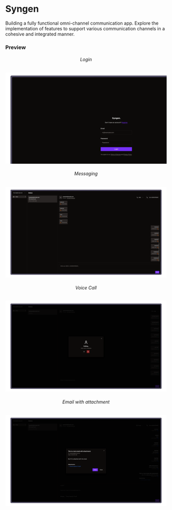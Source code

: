 # Syngen

Building a fully functional omni-channel communication app. Explore the implementation of features to support various communication channels in a cohesive and integrated manner. 

### Preview

<div align=center>

###### Login

</div>

![site-preview](/.docs/img/login2.png)

<div align=center>

###### Messaging

</div>

![site-preview](/.docs/img/messaging2.png)

<div align=center>

###### Voice Call

</div>

![site-preview](/.docs/img/calling2.png)

<div align=center>

###### Email with attachment

</div>

![site-preview](/.docs/img/email2.png)
